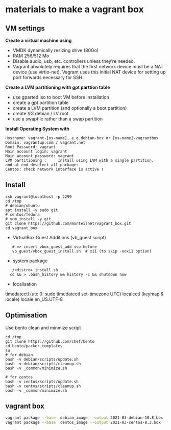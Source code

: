# materials to make a vagrant box

## VM settings

__Create a virtual machine using__

* VMDK dynamically resizing drive (80Go)
* RAM 256/512 Mo
* Disable audio, usb, etc. controllers unless they’re needed.
* Vagrant absolutely requires that the first network device must be a NAT device (use virtio-net).
   Vagrant uses this initial NAT device for setting up port forwards necessary for SSH.


__Create a LVM partitioning with gpt parttion table__

 * use gparted iso to boot VM before installation
 * create a gpt partition table
 * create a LVM partition (and optionally a boot partition)
 * create VG debian / LV root 
 * use a swapfile rather than a swap partition

__Install Operating System with__

    Hostname: vagrant-[os-name], e.g.debian-box or [os-name]-vagrantbox
    Domain: vagrantup.com / vagrant.net
    Root Password: vagrant
    Main account login: vagrant
    Main account password: vagrant
    LVM partitioning :     Install using LVM with a single partition,
    and at end deselect all packages
    Centos: check network interface is active !

## Install

```
ssh vagrant@localhost -p 2299
cd /tmp
# debian/ubuntu
apt install -y sudo git
# centos/fedora
# yum install -y git
git clone https://github.com/monteilhet/vagrant_box.git
cd vagrant_box
```


* VirtualBox Guest Additions (vb_guest script)

```
   # => insert vbox_guest_add iso before
   vb_guest/vbox_guest_install.sh  # x11 (to skip -nox11 option)
```


* system package

```
  ./<distro>_install.sh
  cd && > .bash_history && history -c && shutdown now
```

* localisation

timedatectl (utc 0: sudo timedatectl set-timezone UTC)
localectl (keymap & locale)
locale en_US.UTF-8

## Optimisation

Use bento clean and minmize script
```
cd /tmp
git clone https://github.com/chef/bento
cd bento/packer_templates
su
# for debian
bash -v debian/scripts/update.sh
bash -v debian/scripts/cleanup.sh
bash -v _common/minimize.sh

# for centos
bash -v centos/scripts/update.sh
bash -v centos/scripts/cleanup.sh
bash -v _common/minimize.sh
```

## vagrant box

```bash
vagrant package --base  debian_image --output 2021-03-debian-10.8.box
vagrant package --base  centos_image --output 2021-03-centos-8.3.box

```
